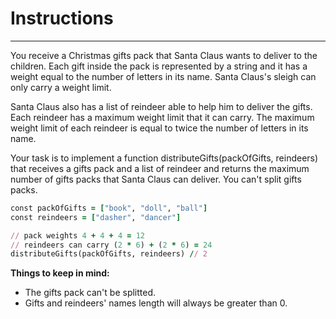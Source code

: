 # Instructions

---

You receive a Christmas gifts pack that Santa Claus wants to deliver to the children. Each gift inside the pack is represented by a string and it has a weight equal to the number of letters in its name. Santa Claus's sleigh can only carry a weight limit.

Santa Claus also has a list of reindeer able to help him to deliver the gifts. Each reindeer has a maximum weight limit that it can carry. The maximum weight limit of each reindeer is equal to twice the number of letters in its name.

Your task is to implement a function distributeGifts(packOfGifts, reindeers) that receives a gifts pack and a list of reindeer and returns the maximum number of gifts packs that Santa Claus can deliver. You can't split gifts packs.

```ruby
const packOfGifts = ["book", "doll", "ball"]
const reindeers = ["dasher", "dancer"]

// pack weights 4 + 4 + 4 = 12
// reindeers can carry (2 * 6) + (2 * 6) = 24
distributeGifts(packOfGifts, reindeers) // 2
```

**Things to keep in mind:**

- The gifts pack can't be splitted.
- Gifts and reindeers' names length will always be greater than 0.
